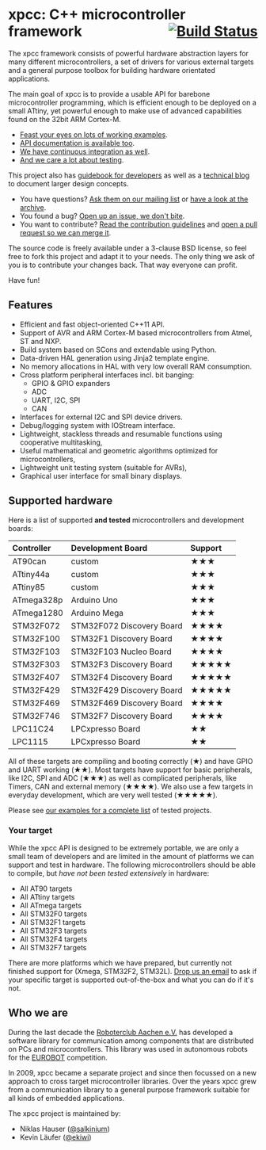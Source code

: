 
# xpcc: C++ microcontroller framework <span style="float:right;"><a href="https://travis-ci.org/roboterclubaachen/xpcc" style="border-bottom:none">![Build Status](https://travis-ci.org/roboterclubaachen/xpcc.svg?branch=develop)</a></span>

The xpcc framework consists of powerful hardware abstraction layers for many
different microcontrollers, a set of drivers for various external targets and a general purpose toolbox for building hardware orientated applications.

The main goal of xpcc is to provide a usable API for barebone microcontroller programming,
which is efficient enough to be deployed on a small ATtiny, yet powerful enough to make
use of advanced capabilities found on the 32bit ARM Cortex-M.

- [Feast your eyes on lots of working examples][examples].
- [API documentation is available too][doxygen].
- [We have continuous integration as well][travis_ci].
- [And we care a lot about testing][testing].

This project also has [guidebook for developers][guidebook] as well as a [technical blog][blog] to document larger design concepts.

- You have questions? [Ask them on our mailing list][mailing_list]
or [have a look at the archive][mailing_archive].
- You found a bug? [Open up an issue, we don't bite][issues].
- You want to contribute? [Read the contribution guidelines][contributing] and [open a pull request so we can merge it][prs].

The source code is freely available under a 3-clause BSD license, so feel free to fork this project and adapt it to your needs.
The only thing we ask of you is to contribute your changes back.
That way everyone can profit.

Have fun!

## Features

- Efficient and fast object-oriented C++11 API.
- Support of AVR and ARM Cortex-M based microcontrollers from Atmel, ST and NXP.
- Build system based on SCons and extendable using Python.
- Data-driven HAL generation using Jinja2 template engine.
- No memory allocations in HAL with very low overall RAM consumption.
- Cross platform peripheral interfaces incl. bit banging:
    - GPIO & GPIO expanders
    - ADC
    - UART, I2C, SPI
    - CAN
- Interfaces for external I2C and SPI device drivers.
- Debug/logging system with IOStream interface.
- Lightweight, stackless threads and resumable functions using cooperative multitasking,
- Useful mathematical and geometric algorithms optimized for microcontrollers,
- Lightweight unit testing system (suitable for AVRs),
- Graphical user interface for small binary displays.


## Supported hardware

Here is a list of supported **and tested** microcontrollers and development boards:

| Controller | Development Board         | Support                             |
|:-----------|:--------------------------|:------------------------------------|
| AT90can    | custom                    | &#9733;&#9733;&#9733;               |
| ATtiny44a  | custom                    | &#9733;&#9733;&#9733;               |
| ATtiny85   | custom                    | &#9733;&#9733;&#9733;               |
| ATmega328p | Arduino Uno               | &#9733;&#9733;&#9733;               |
| ATmega1280 | Arduino Mega              | &#9733;&#9733;&#9733;               |
| STM32F072  | STM32F072 Discovery Board | &#9733;&#9733;&#9733;&#9733;        |
| STM32F100  | STM32F1 Discovery Board   | &#9733;&#9733;&#9733;&#9733;        |
| STM32F103  | STM32F103 Nucleo Board    | &#9733;&#9733;&#9733;&#9733;        |
| STM32F303  | STM32F3 Discovery Board   | &#9733;&#9733;&#9733;&#9733;&#9733; |
| STM32F407  | STM32F4 Discovery Board   | &#9733;&#9733;&#9733;&#9733;&#9733; |
| STM32F429  | STM32F429 Discovery Board | &#9733;&#9733;&#9733;&#9733;&#9733; |
| STM32F469  | STM32F469 Discovery Board | &#9733;&#9733;&#9733;&#9733;        |
| STM32F746  | STM32F7 Discovery Board   | &#9733;&#9733;&#9733;&#9733;        |
| LPC11C24   | LPCxpresso Board          | &#9733;&#9733;                      |
| LPC1115    | LPCxpresso Board          | &#9733;&#9733;                      |

All of these targets are compiling and booting correctly
(&#9733;)
and have GPIO and UART working
(&#9733;&#9733;).
Most targets have support for basic peripherals, like I2C, SPI and ADC
(&#9733;&#9733;&#9733;)
as well as complicated peripherals, like Timers, CAN and external memory
(&#9733;&#9733;&#9733;&#9733;).
We also use a few targets in everyday development, which are very well tested
(&#9733;&#9733;&#9733;&#9733;&#9733;).

Please see [our examples for a complete list][examples] of tested projects.

### Your target

While the xpcc API is designed to be extremely portable, we are only a small team of developers and are limited in the amount of platforms we can support and test in hardware.
The following microcontrollers should be able to compile, but *have not been tested extensively* in hardware:

- All AT90 targets
- All ATtiny targets
- All ATmega targets
- All STM32F0 targets
- All STM32F1 targets
- All STM32F3 targets
- All STM32F4 targets
- All STM32F7 targets

There are more platforms which we have prepared, but currently not finished support for (Xmega, STM32F2, STM32L).
[Drop us an email][mailing_list] to ask if your specific target is supported out-of-the-box and what you can do if it's not.

## Who we are

During the last decade the [Roboterclub Aachen e.V.][rca_ev] has developed a software library for communication among components that are distributed on PCs and microcontrollers. This library was used in autonomous robots for the [EUROBOT][] competition.

In 2009, xpcc became a separate project and since then focussed on a new approach to cross target microcontroller libraries. Over the years xpcc grew from a communication library to a general purpose framework suitable for all kinds of embedded applications.

The xpcc project is maintained by:

- Niklas Hauser ([@salkinium](https://github.com/salkinium))
- Kevin Läufer ([@ekiwi](https://github.com/ekiwi))

[prs]: https://github.com/roboterclubaachen/xpcc/pulls
[contributing]: https://github.com/roboterclubaachen/xpcc/tree/develop/CONTRIBUTING.md
[issues]: https://github.com/roboterclubaachen/xpcc/issues
[rca_ev]: http://www.roboterclub.rwth-aachen.de/
[eurobot]: http://www.eurobot.org/
[travis_ci]: https://travis-ci.org/roboterclubaachen/xpcc
[doxygen]: http://xpcc.io/api/modules.html
[testing]: guidebook/testing
[mailing_archive]: http://blog.gmane.org/gmane.comp.hardware.arm.cortex.xpcc.devel
[examples]: https://github.com/roboterclubaachen/xpcc/tree/develop/examples
[mailing_list]: http://mailman.rwth-aachen.de/mailman/listinfo/xpcc-dev
[guidebook]: guidebook
[blog]: http://blog.xpcc.io
